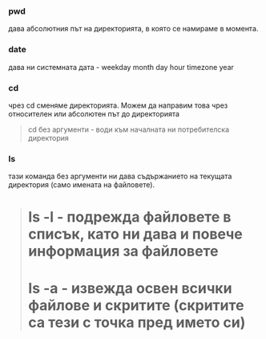 ### pwd 
дава абсолютния път на директорията, в която се намираме в момента.

### date 
дава ни системната дата - weekday month day hour timezone year

### cd 
чрез cd сменяме директорията. Можем да направим това чрез относителен или абсолютен път до директорията
> cd без аргументи - води към началната ни потребителска директория

### ls 
тази команда без аргументи ни дава съдържанието на текущата директория (само имената на файловете). 
> # ls -l - подрежда файловете в списък, като ни дава и повече информация за файловете
>
> # ls -a - извежда освен всички файлове и скритите (скритите са тези с точка пред името си)
